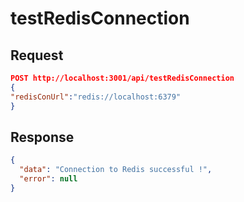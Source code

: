 # testRedisConnection

## Request

```json
POST http://localhost:3001/api/testRedisConnection
{
"redisConUrl":"redis://localhost:6379"
}
```

## Response

```json
{
  "data": "Connection to Redis successful !",
  "error": null
}
```
